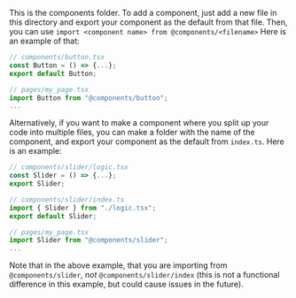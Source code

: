This is the components folder. To add a component, just add a new file in this
directory and export your component as the default from that file. Then, you can
use `import <component name> from @components/<filename>` Here is an example of
that:

```typescript
// components/button.tsx
const Button = () => {...};
export default Button;

// pages/my_page.tsx
import Button from "@components/button";
...
```

Alternatively, if you want to make a component where you split up your code into
multiple files, you can make a folder with the name of the component, and export
your component as the default from `index.ts`. Here is an example:

```typescript
// components/slider/logic.tsx
const Slider = () => {...};
export Slider;

// components/slider/index.ts
import { Slider } from "./logic.tsx";
export default Slider;

// pages/my_page.tsx
import Slider from "@components/slider";
...
```

Note that in the above example, that you are importing from
`@components/slider`, _not_ `@components/slider/index` (this is not a functional
difference in this example, but could cause issues in the future).
